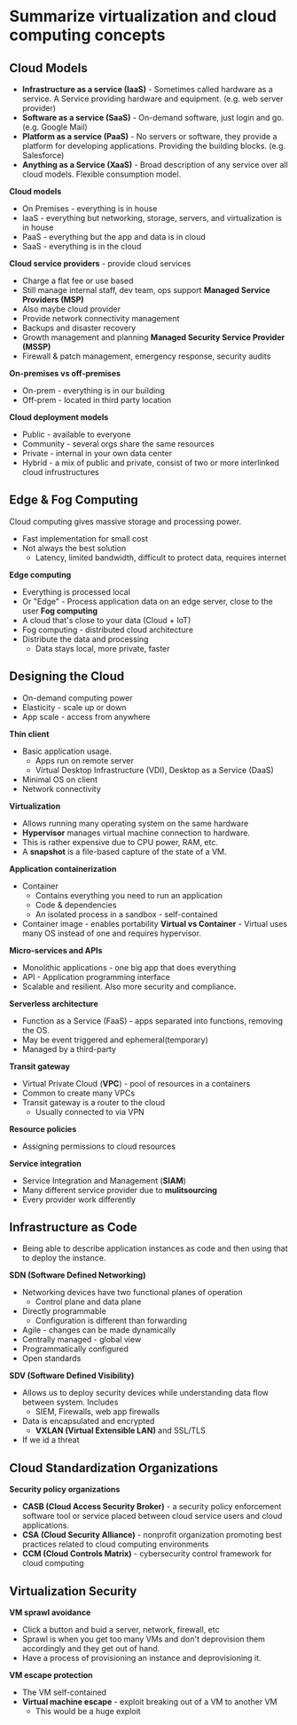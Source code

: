 # Summarize virtualization and cloud computing concepts

## Cloud Models
- **Infrastructure as a service (IaaS)** - Sometimes called hardware as a service. A Service providing hardware and equipment. (e.g. web server provider)
- **Software as a service (SaaS)** - On-demand software, just login and go. (e.g. Google Mail)
- **Platform as a service (PaaS)** - No servers or software, they provide a platform for developing applications. Providing the building blocks. (e.g. Salesforce)
- **Anything as a Service (XaaS)** - Broad description of any service over all cloud models. Flexible consumption model. 

**Cloud models**
- On Premises - everything is in house
- IaaS - everything but networking, storage, servers, and virtualization is in house
- PaaS - everything but the app and data is in cloud
- SaaS - everything is in the cloud

**Cloud service providers** - provide cloud services
- Charge a flat fee or use based
- Still manage internal staff, dev team, ops support
**Managed Service Providers (MSP)**
- Also maybe cloud provider
- Provide network connectivity management
- Backups and disaster recovery
- Growth management and planning
**Managed Security Service Provider (MSSP)**
- Firewall & patch management, emergency response, security audits

**On-premises vs off-premises**
- On-prem - everything is in our building
- Off-prem - located in third party location

**Cloud deployment models**
- Public - available to everyone
- Community - several orgs share the same resources
- Private - internal in your own data center
- Hybrid - a mix of public and private, consist of two or more interlinked cloud infrustructures


## Edge & Fog Computing
Cloud computing gives massive storage and processing power.
- Fast implementation for small cost
- Not always the best solution
	- Latency, limited bandwidth, difficult to protect data, requires internet

**Edge computing**
- Everything is processed local
- Or "Edge" - Process application data on an edge server, close to the user
**Fog computing** 
- A cloud that's close to your data (Cloud + IoT)
- Fog computing - distributed cloud architecture
- Distribute the data and processing
	- Data stays local, more private, faster


## Designing the Cloud
- On-demand computing power
- Elasticity - scale up or down
- App scale - access from anywhere

**Thin client** 
- Basic application usage.
	- Apps run on remote server
	- Virtual Desktop Infrastructure (VDI), Desktop as a Service (DaaS)
- Minimal OS on client
- Network connectivity

**Virtualization**
- Allows running many operating system on the same hardware
- **Hypervisor** manages virtual machine connection to hardware.
- This is rather expensive due to CPU power, RAM, etc.
- A **snapshot** is a file-based capture of the state of a VM.

**Application containerization**
- Container
	- Contains everything you need to run an application
	- Code & dependencies
	- An isolated process in a sandbox - self-contained
- Container image - enables portability 
**Virtual vs Container** - Virtual uses many OS instead of one and requires hypervisor.

**Micro-services and APIs**
- Monolithic applications - one big app that does everything
- API - Application programming interface
- Scalable and resilient. Also more security and compliance.

**Serverless architecture**
- Function as a Service (FaaS) - apps separated into functions, removing the OS.
- May be event triggered and ephemeral(temporary)
- Managed by a third-party

**Transit gateway** 
- Virtual Private Cloud (**VPC**) - pool of resources in a containers
- Common to create many VPCs
- Transit gateway is a router to the cloud
	- Usually connected to via VPN

**Resource policies**
- Assigning permissions to cloud resources 

**Service integration** 
- Service Integration and Management (**SIAM**)
- Many different service provider due to **mulitsourcing**
- Every provider work differently


## Infrastructure as Code
- Being able to describe application instances as code and then using that to deploy the instance.

**SDN (Software Defined Networking)**
- Networking devices have two functional planes of operation
	- Control plane and data plane
- Directly programmable
	- Configuration is different than forwarding
- Agile - changes can be made dynamically
- Centrally managed - global view
- Programmatically configured
- Open standards

**SDV (Software Defined Visibility)**
- Allows us to deploy security devices while understanding data flow between system. Includes
	- SIEM, Firewalls, web app firewalls
- Data is encapsulated and encrypted
	- **VXLAN (Virtual Extensible LAN)** and SSL/TLS
- If we id a threat 


## Cloud Standardization Organizations
**Security policy organizations**
- **CASB (Cloud Access Security Broker)** - a security policy enforcement software tool or service placed between cloud service users and cloud applications.
- **CSA (Cloud Security Alliance)** - nonprofit organization promoting best practices related to cloud computing environments
- **CCM (Cloud Controls Matrix)** - cybersecurity control framework for cloud computing


## Virtualization Security 
**VM sprawl avoidance**
- Click a button and buid a server, network, firewall, etc
- Sprawl is when you get too many VMs and don't deprovision them accordingly and they get out of hand.
- Have a process of provisioning an instance and deprovisioning it.

**VM escape protection** 
- The VM self-contained
- **Virtual machine escape** - exploit breaking out of a VM to another VM
	- This would be a huge exploit
